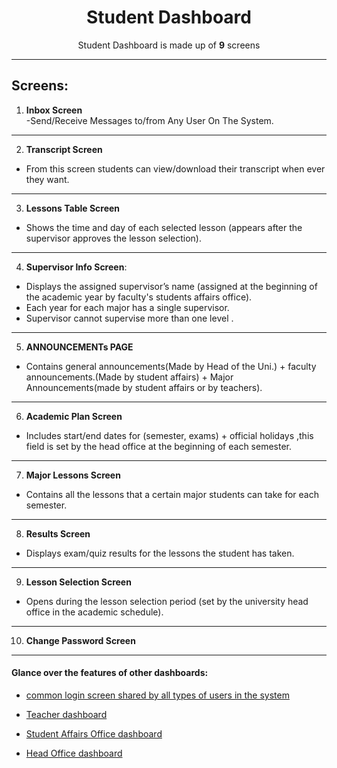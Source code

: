 <div align="center">

<h1>Student Dashboard</h1>
<p>
 Student Dashboard is made up of <b>9</b> screens
</p>

</div>

---
Screens:
---
1. **Inbox Screen**  
-Send/Receive Messages to/from Any User On The System.
---
2. **Transcript Screen**
- From this screen students can view/download their transcript when ever they want.
---
3. **Lessons Table Screen**
- Shows the time and day of each selected lesson (appears after the supervisor approves the lesson selection).
---
4. **Supervisor Info Screen**:  
 - Displays the assigned supervisor’s name (assigned at the beginning of the academic year by faculty's students affairs office).
 - Each year for each major has a single supervisor.
 - Supervisor cannot supervise more than one level .
---

5. **ANNOUNCEMENTs PAGE**
- Contains general announcements(Made by Head of the Uni.) + faculty announcements.(Made by student affairs) + Major Announcements(made by student affairs or by teachers).
---
 6. **Academic Plan Screen**
- Includes start/end dates for (semester, exams) + official holidays ,this field is set by the head office at the beginning of each semester.
---
7. **Major Lessons Screen**
 - Contains all the lessons that a certain major students can take for each semester.
 ---
8. **Results Screen**
- Displays exam/quiz results for the lessons the student has taken.
---
9. **Lesson Selection Screen**
- Opens during the lesson selection period (set by the university head office in the academic schedule).
---
10. **Change Password Screen**
---

#### Glance over the features of other dashboards: 
  
- [common login screen shared by all types of users in the system](./docs/Login-Screen.md)

- [Teacher dashboard](./docs/Professor-App.md)

- [Student Affairs Office dashboard](./docs/Student-Affairs-App.md)

- [Head Office dashboard](./docs/Head-Office-App.md)



